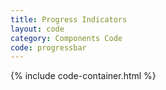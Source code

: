 ```yaml
---
title: Progress Indicators
layout: code
category: Components Code
code: progressbar
---
```


{% include code-container.html %}
